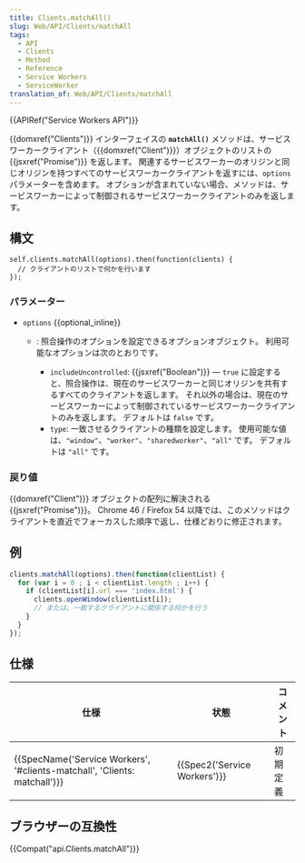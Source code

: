 ```yaml
---
title: Clients.matchAll()
slug: Web/API/Clients/matchAll
tags:
  - API
  - Clients
  - Method
  - Reference
  - Service Workers
  - ServiceWorker
translation_of: Web/API/Clients/matchAll
---
```

{{APIRef("Service Workers API")}}

{{domxref("Clients")}} インターフェイスの **`matchAll()`** メソッドは、サービスワーカークライアント（{{domxref("Client")}}）オブジェクトのリストの {{jsxref("Promise")}} を返します。 関連するサービスワーカーのオリジンと同じオリジンを持つすべてのサービスワーカークライアントを返すには、`options` パラメーターを含めます。 オプションが含まれていない場合、メソッドは、サービスワーカーによって制御されるサービスワーカークライアントのみを返します。

## 構文

```
self.clients.matchAll(options).then(function(clients) {
  // クライアントのリストで何かを行います
});
```

### パラメーター

- `options` {{optional_inline}}

  - : 照合操作のオプションを設定できるオプションオブジェクト。 利用可能なオプションは次のとおりです。

    - `includeUncontrolled`: {{jsxref("Boolean")}} — `true` に設定すると、照合操作は、現在のサービスワーカーと同じオリジンを共有するすべてのクライアントを返します。 それ以外の場合は、現在のサービスワーカーによって制御されているサービスワーカークライアントのみを返します。 デフォルトは `false` です。
    - `type`: 一致させるクライアントの種類を設定します。 使用可能な値は、`"window"`、`"worker"`、`"sharedworker"`、`"all"` です。 デフォルトは `"all"` です。

### 戻り値

{{domxref("Client")}} オブジェクトの配列に解決される {{jsxref("Promise")}}。 Chrome 46 / Firefox 54 以降では、このメソッドはクライアントを直近でフォーカスした順序で返し、仕様どおりに修正されます。

## 例

```js
clients.matchAll(options).then(function(clientList) {
  for (var i = 0 ; i < clientList.length ; i++) {
    if (clientList[i].url === 'index.html') {
      clients.openWindow(clientList[i]);
      // または、一致するクライアントに関係する何かを行う
    }
  }
});
```

## 仕様

| 仕様                                                                                             | 状態                                 | コメント |
| ------------------------------------------------------------------------------------------------ | ------------------------------------ | -------- |
| {{SpecName('Service Workers', '#clients-matchall', 'Clients: matchall')}} | {{Spec2('Service Workers')}} | 初期定義 |

## ブラウザーの互換性

{{Compat("api.Clients.matchAll")}}
